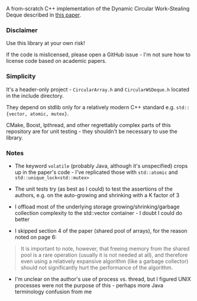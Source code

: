 A from-scratch C++ implementation of the Dynamic Circular Work-Stealing Deque described in [this paper](https://dl.acm.org/citation.cfm?id=1073974).

### Disclaimer

Use this library at your own risk!

If the code is mislicensed, please open a GitHub issue - I'm not sure how to license code based on academic papers.

### Simplicity

It's a header-only project - `CircularArray.h` and `CircularWSDeque.h` located in the include directory.

They depend on stdlib only for a relatively modern C++ standard e.g. `std::{vector, atomic, mutex}`.

CMake, Boost, lpthread, and other regrettably complex parts of this repository are for unit testing - they shouldn't be necessary to use the library.

### Notes

* The keyword `volatile` (probably Java, although it's unspecified) crops up in the paper's code - I've replicated those with `std::atomic` and `std::unique_lock<std::mutex>`

* The unit tests try (as best as I could) to test the assertions of the authors, e.g. on the auto-growing and shrinking with a K factor of 3

* I offload most of the underlying storage growing/shrinking/garbage collection complexity to the std::vector container - I doubt I could do better

* I skipped section 4 of the paper (shared pool of arrays), for the reason noted on page 6:

>It is important to note, however, that freeing memory from the shared pool is a rare operation (usually it is not needed at all), and therefore even using a relatively expansive algorithm (like a garbage collector) should not significantly hurt the performance of the algorithm.

* I'm unclear on the author's use of process vs. thread, but I figured UNIX processes were not the purpose of this - perhaps more Java terminology confusion from me
